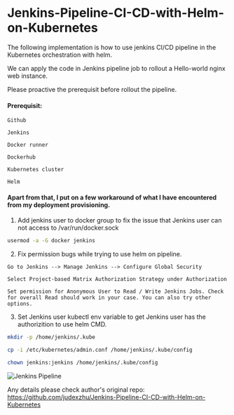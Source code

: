 # Jenkins-Pipeline-CI-CD-with-Helm-on-Kubernetes

The following implementation is how to use jenkins CI/CD pipeline in the Kubernetes orchestration with helm.

We can apply the code in Jenkins pipeline job to rollout a Hello-world nginx web instance.

Please proactive the prerequisit before rollout the pipeline.



#### Prerequisit:
```
Github

Jenkins 

Docker runner

Dockerhub

Kubernetes cluster

Helm
```


#### Apart from that, I put on a few workaround of what I have encountered from my deployment provisioning.

1. Add jenkins user to docker group to fix the issue that Jenkins user can not access to /var/run/docker.sock

```Bash
usermod -a -G docker jenkins
```

2. Fix permission bugs while trying to use helm on pipeline.
```
Go to Jenkins --> Manage Jenkins --> Configure Global Security

Select Project-based Matrix Authorization Strategy under Authorization

Set permission for Anonymous User to Read / Write Jenkins Jobs. Check for overall Read should work in your case. You can also try other options.
```

3. Set Jenkins user kubectl env variable to get Jenkins user has the authorizition to use helm CMD. 
```Bash
mkdir -p /home/jenkins/.kube

cp -i /etc/kubernetes/admin.conf /home/jenkins/.kube/config

chown jenkins:jenkins /home/jenkins/.kube/config
```
![Jenkins Pipeline](https://github.com/showerlee/Jenkins-Pipeline-CI-CD-with-Helm-on-Kubernetes/blob/master/Jenkins/kube-helm-pipeline.png?raw=true "Jenkins Pipeline with Helm on Kubernetes")

Any details please check author's original repo: https://github.com/judexzhu/Jenkins-Pipeline-CI-CD-with-Helm-on-Kubernetes
